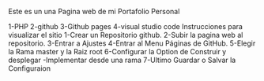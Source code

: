 Este es un una Pagina web de mi Portafolio Personal

1-PHP
2-github
3-Github pages
4-visual studio code
Instrucciones para visualizar el sitio
1-Crear un Repositorio github.
2-Subir la pagina web al repositorio.
3-Entrar a Ajustes
4-Entrar al Menu Páginas de GitHub.
5-Elegir la Rama master y la Raiz root
6-Configurar la Option de Construir y desplegar
		-Implementar desde una rama
7-Ultimo Guardar o Salvar la Configuraion
